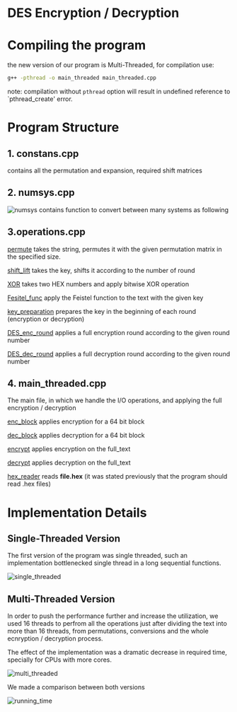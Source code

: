 # DES Encryption / Decryption

# Compiling the program
the new version of our program is Multi-Threaded, for compilation use:

``` bash
g++ -pthread -o main_threaded main_threaded.cpp
```

note: compilation without `pthread` option will result in undefined reference to `pthread_create' error.

# Program Structure

## 1. constans.cpp
contains all the permutation and expansion, required shift matrices

## 2. numsys.cpp
![numsys](https://github.com/0ssamaak0/DES-Project/blob/master/numsys.png)
contains function to convert between many systems as following

## 3.operations.cpp
[permute](https://github.com/0ssamaak0/DES-Project/blob/9456242a66f37f03913d824bfde76740f07c9390/operations.cpp#L5) takes the string, permutes it with the given permutation matrix in the specified size.

[shift_lift](https://github.com/0ssamaak0/DES-Project/blob/9456242a66f37f03913d824bfde76740f07c9390/operations.cpp#L15) takes the key, shifts it according to the number of round

[XOR](https://github.com/0ssamaak0/DES-Project/blob/9456242a66f37f03913d824bfde76740f07c9390/operations.cpp#L36) takes two HEX numbers and apply bitwise XOR operation

[Fesitel_func](https://github.com/0ssamaak0/DES-Project/blob/9456242a66f37f03913d824bfde76740f07c9390/operations.cpp#L69) apply the Feistel function to the text with the given key

[key_preparation](https://github.com/0ssamaak0/DES-Project/blob/9456242a66f37f03913d824bfde76740f07c9390/operations.cpp#L131) prepares the key in the beginning of each round (encryption or decryption)


[DES_enc_round](https://github.com/0ssamaak0/DES-Project/blob/9456242a66f37f03913d824bfde76740f07c9390/operations.cpp#L158) applies a full encryption round according to the given round number

[DES_dec_round](https://github.com/0ssamaak0/DES-Project/blob/9456242a66f37f03913d824bfde76740f07c9390/operations.cpp#L177) applies a full decryption round according to the given round number

## 4. main_threaded.cpp
The main file, in which we handle the I/O operations, and applying the full encryption / decryption

[enc_block](https://github.com/0ssamaak0/DES-Project/blob/9456242a66f37f03913d824bfde76740f07c9390/main_threaded.cpp#L16) applies encryption for a 64 bit block

[dec_block](https://github.com/0ssamaak0/DES-Project/blob/9456242a66f37f03913d824bfde76740f07c9390/main_threaded.cpp#L42) applies decryption for a 64 bit block

[encrypt](https://github.com/0ssamaak0/DES-Project/blob/9456242a66f37f03913d824bfde76740f07c9390/main_threaded.cpp#L138) applies encryption on the full_text

[decrypt](https://github.com/0ssamaak0/DES-Project/blob/9456242a66f37f03913d824bfde76740f07c9390/main_threaded.cpp#L159) applies decryption on the full_text

[hex_reader](https://github.com/0ssamaak0/DES-Project/blob/9456242a66f37f03913d824bfde76740f07c9390/main_threaded.cpp#L254) reads **file.hex** (it was stated previously that the program should read .hex files)

# Implementation Details
## Single-Threaded Version
The first version of the program was single threaded, such an implementation bottlenecked single thread in a long sequential functions.

![single_threaded](https://github.com/0ssamaak0/DES-Project/blob/master/single_threaded.png)

## Multi-Threaded Version
In order to push the performance further and increase the utilization, we used 16 threads to perfrom all the operations just after dividing the text into more than 16 threads, from permutations, conversions and the whole ecnryption / decryption process.

The effect of the implementation was a dramatic decrease in required time, specially for CPUs with more cores.

![multi_threaded](https://github.com/0ssamaak0/DES-Project/blob/master/multi_threaded.png)

We made a comparison between both versions

![running_time](https://github.com/0ssamaak0/DES-Project/blob/master/running_time.png)
